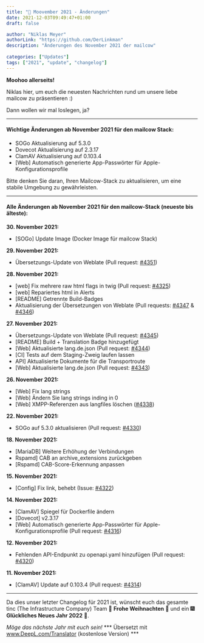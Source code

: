 ```yaml
---
title: "🐄 Moovember 2021 - Änderungen"
date: 2021-12-03T09:49:47+01:00
draft: false

author: "Niklas Meyer"
authorLink: "https://github.com/DerLinkman"
description: "Änderungen des November 2021 der mailcow"
  
categories: ["Updates"]
tags: ["2021", "update", "changelog"]
---
```


**Moohoo allerseits!**

Niklas hier, um euch die neuesten Nachrichten rund um unsere liebe mailcow zu präsentieren :)

Dann wollen wir mal loslegen, ja?

--- 
#### Wichtige Änderungen ab November 2021 für den mailcow Stack:
- SOGo Aktualisierung auf 5.3.0
- Dovecot Aktualisierung auf 2.3.17
- ClamAV Aktualisierung auf 0.103.4
- [Web] Automatisch generierte App-Passwörter für Apple-Konfigurationsprofile

Bitte denken Sie daran, Ihren Mailcow-Stack zu aktualisieren, um eine stabile Umgebung zu gewährleisten.

---
#### Alle Änderungen ab November 2021 für den mailcow-Stack (neueste bis älteste):
**30. November 2021:**
- [SOGo] Update Image (Docker Image für mailcow Stack)

**29. November 2021:**
- Übersetzungs-Update von Weblate (Pull request: [#4351](https://github.com/mailcow/mailcow-dockerized/pull/4351 "#4351"))

**28. November 2021:**
- [web] Fix mehrere raw html flags in twig (Pull request: [#4325](https://github.com/mailcow/mailcow-dockerized/pull/4325 "#4325"))
- [web] Repariertes html in Alerts 
- [README] Getrennte Build-Badges
- Aktualisierung der Übersetzungen von Weblate (Pull requests: [#4347](https://github.com/mailcow/mailcow-dockerized/pull/4347 "#4347") & [#4346](https://github.com/mailcow/mailcow-dockerized/pull/4346 "#4346"))

**27. November 2021:**
- Übersetzungs-Update von Weblate (Pull request: [#4345](https://github.com/mailcow/mailcow-dockerized/pull/4345 "#4345"))
- [README] Build + Translation Badge hinzugefügt
- [Web] Aktualisierte lang.de.json (Pull request: [#4344](https://github.com/mailcow/mailcow-dockerized/pull/4344 "#4344"))
- [CI] Tests auf dem Staging-Zweig laufen lassen
- API] Aktualisierte Dokumente für die Transportroute
- [Web] Aktualisierte lang.de.json (Pull request: [#4343](https://github.com/mailcow/mailcow-dockerized/pull/4343 "#4343"))

**26. November 2021:**
- [Web] Fix lang strings
- [Web] Ändern Sie lang strings inding in 0
- [Web] XMPP-Referenzen aus langfiles löschen ([#4338](https://github.com/mailcow/mailcow-dockerized/pull/4338 "#4338"))

**22. November 2021:**
- SOGo auf 5.3.0 aktualisieren (Pull request: [#4330](https://github.com/mailcow/mailcow-dockerized/pull/4330 "#4330"))

**18. November 2021:**
- [MariaDB] Weitere Erhöhung der Verbindungen
- Rspamd] CAB an archive_extensions zurückgeben
- [Rspamd] CAB-Score-Erkennung anpassen

**15. November 2021:**
- [Config] Fix link, behebt (Issue: [#4322](https://github.com/mailcow/mailcow-dockerized/issues/4322 "#4322"))

**14. November 2021:**
- [ClamAV] Spiegel für Dockerfile ändern
- [Dovecot] v2.3.17
- [Web] Automatisch generierte App-Passwörter für Apple-Konfigurationsprofile (Pull request: [#4316](https://github.com/mailcow/mailcow-dockerized/pull/4316 "#4316"))

**12. November 2021:**
- Fehlenden API-Endpunkt zu openapi.yaml hinzufügen (Pull request: [#4320](https://github.com/mailcow/mailcow-dockerized/pull/4320 "#4320"))

**11. November 2021:**
- [ClamAV] Update auf 0.103.4 (Pull request: [#4314](https://github.com/mailcow/mailcow-dockerized/pull/4314 "#4314"))

---
Da dies unser letzter Changelog für 2021 ist, wünscht euch das gesamte tinc (The Infrastructure Company) Team 🎄 **Frohe Weihnachten** 🎁 und ein 🎆 **Glückliches Neues Jahr 2022** 🥂.
 
*Möge das nächste Jahr mit euch sein!*
*** Übersetzt mit www.DeepL.com/Translator (kostenlose Version) ***

